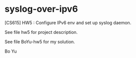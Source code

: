 syslog-over-ipv6
================

[CS615] HW5 : Configure IPv6 env and set up syslog daemon.

See file hw5 for project description.

See file BoYu-hw5 for my solution.


Bo Yu
